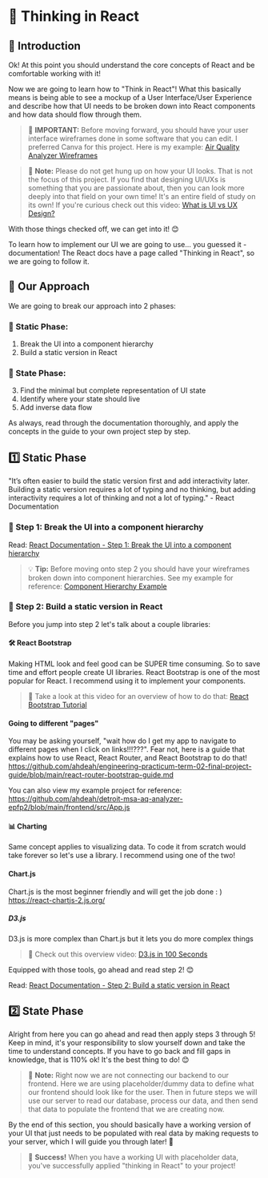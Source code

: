 # 🧩 Thinking in React

## 🚀 Introduction

Ok! At this point you should understand the core concepts of React and be comfortable working with it!

Now we are going to learn how to "Think in React"! What this basically means is being able to see a mockup of a User Interface/User Experience and describe how that UI needs to be broken down into React components and how data should flow through them.

> 🚨 **IMPORTANT:** Before moving forward, you should have your user interface wireframes done in some software that you can edit. I preferred Canva for this project. Here is my example: [Air Quality Analyzer Wireframes](https://www.canva.com/design/DAGj4lEv0Ew/evindvdrenMViShzqZEEMQ/edit?utm_content=DAGj4lEv0Ew&utm_campaign=designshare&utm_medium=link2&utm_source=sharebutton)

> 📝 **Note:** Please do not get hung up on how your UI looks. That is not the focus of this project. If you find that designing UI/UXs is something that you are passionate about, then you can look more deeply into that field on your own time! It's an entire field of study on its own! If you're curious check out this video: [What is UI vs UX Design?](https://www.youtube.com/watch?v=TgqeRTwZvIo)

With those things checked off, we can get into it! 😊

To learn how to implement our UI we are going to use... you guessed it - documentation! The React docs have a page called "Thinking in React", so we are going to follow it.

## 📌 Our Approach

We are going to break our approach into 2 phases:

### 🔹 Static Phase:
1. Break the UI into a component hierarchy
2. Build a static version in React

### 🔹 State Phase:
3. Find the minimal but complete representation of UI state
4. Identify where your state should live
5. Add inverse data flow

As always, read through the documentation thoroughly, and apply the concepts in the guide to your own project step by step.

## 1️⃣ Static Phase
"It’s often easier to build the static version first and add interactivity later. Building a static version requires a lot of typing and no thinking, but adding interactivity requires a lot of thinking and not a lot of typing." - React Documentation

### 🔹 Step 1: Break the UI into a component hierarchy

Read: [React Documentation - Step 1: Break the UI into a component hierarchy](https://react.dev/learn/thinking-in-react#step1-break-the-ui-into-a-component-hierarchy)

> 💡 **Tip:** Before moving onto step 2 you should have your wireframes broken down into component hierarchies. See my example for reference: [Component Hierarchy Example](https://www.canva.com/design/DAGj5H-Nt5A/VXBsJowK42DTvZlhgC6tnA/edit?utm_content=DAGj5H-Nt5A&utm_campaign=designshare&utm_medium=link2&utm_source=sharebutton)

### 🔹 Step 2: Build a static version in React

Before you jump into step 2 let's talk about a couple libraries:

#### 🛠️ React Bootstrap

Making HTML look and feel good can be SUPER time consuming. So to save time and effort people create UI libraries. React Bootstrap is one of the most popular for React. I recommend using it to implement your components. 

> 🔗 Take a look at this video for an overview of how to do that: [React Bootstrap Tutorial](https://www.youtube.com/watch?v=8pKjULHzs0s)

#### Going to different "pages"
You may be asking yourself, "wait how do I get my app to navigate to different pages when I click on links!!!???". Fear not, here is a guide that explains how to use React, React Router, and React Bootstrap to do that!
https://github.com/ahdeah/engineering-practicum-term-02-final-project-guide/blob/main/react-router-bootstrap-guide.md

You can also view my example project for reference:
https://github.com/ahdeah/detroit-msa-aq-analyzer-epfp2/blob/main/frontend/src/App.js

#### 📊 Charting

Same concept applies to visualizing data. To code it from scratch would take forever so let's use a library. I recommend using one of the two!
#### Chart.js
Chart.js is the most beginner friendly and will get the job done : )
https://react-chartjs-2.js.org/

##### D3.js
D3.js is more complex than Chart.js but it lets you do more complex things
> 🔗 Check out this overview video: [D3.js in 100 Seconds](https://www.youtube.com/watch?v=bp2GF8XcJdY)

Equipped with those tools, go ahead and read step 2! 😊

Read: [React Documentation - Step 2: Build a static version in React](https://react.dev/learn/thinking-in-react#step-2-build-a-static-version-in-react)

## 2️⃣ State Phase

Alright from here you can go ahead and read then apply steps 3 through 5! Keep in mind, it's your responsibility to slow yourself down and take the time to understand concepts. If you have to go back and fill gaps in knowledge, that is 110% ok! It's the best thing to do! 😊

> 📝 **Note:** Right now we are not connecting our backend to our frontend. Here we are using placeholder/dummy data to define what our frontend should look like for the user. Then in future steps we will use our server to read our database, process our data, and then send that data to populate the frontend that we are creating now.

By the end of this section, you should basically have a working version of your UI that just needs to be populated with real data by making requests to your server, which I will guide you through later! 🚀

> 🎯 **Success!** When you have a working UI with placeholder data, you've successfully applied "thinking in React" to your project!

